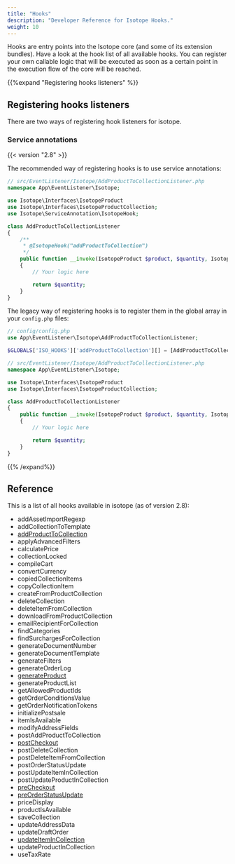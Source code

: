 ```yaml
---
title: "Hooks"
description: "Developer Reference for Isotope Hooks."
weight: 10
---
```


Hooks are entry points into the Isotope core (and some of its extension bundles). Have a look at the hook list of all available hooks. You can register your own callable logic that will be executed as soon as a certain point in the execution flow of the core will be reached. 


{{%expand "Registering hooks listeners" %}}

## Registering hooks listeners

There are two ways of registering hook listeners for isotope.

### Service annotations

{{< version "2.8" >}}

The recommended way of registering hooks is to use service annotations:

```php
// src/EventListener/Isotope/AddProductToCollectionListener.php
namespace App\EventListener\Isotope;

use Isotope\Interfaces\IsotopeProduct
use Isotope\Interfaces\IsotopeProductCollection;
use Isotope\ServiceAnnotation\IsotopeHook;

class AddProductToCollectionListener
{
    /**
     * @IsotopeHook("addProductToCollection")
     */
    public function __invoke(IsotopeProduct $product, $quantity, IsotopeProductCollection $collection, array $config): int
    {
        // Your logic here

        return $quantity;
    }
}
```

The legacy way of registering hooks is to register them in the global array in your `config.php` files:

```php
// config/config.php
use App\EventListener\Isotope\AddProductToCollectionListener;

$GLOBALS['ISO_HOOKS']['addProductToCollection'][] = [AddProductToCollectionListener::class, '__invoke'];
```

```php
// src/EventListener/Isotope/AddProductToCollectionListener.php
namespace App\EventListener\Isotope;

use Isotope\Interfaces\IsotopeProduct
use Isotope\Interfaces\IsotopeProductCollection;

class AddProductToCollectionListener
{
    public function __invoke(IsotopeProduct $product, $quantity, IsotopeProductCollection $collection, array $config): int
    {
        // Your logic here

        return $quantity;
    }
}
```
{{% /expand%}}

## Reference

This is a list of all hooks available in isotope (as of version 2.8):

- addAssetImportRegexp
- addCollectionToTemplate
- [addProductToCollection](addProductToCollection)
- applyAdvancedFilters
- calculatePrice
- collectionLocked
- compileCart
- convertCurrency
- copiedCollectionItems
- copyCollectionItem
- createFromProductCollection
- deleteCollection
- deleteItemFromCollection
- downloadFromProductCollection
- emailRecipientForCollection
- findCategories
- findSurchargesForCollection
- generateDocumentNumber
- generateDocumentTemplate
- generateFilters
- generateOrderLog
- [generateProduct](generateProduct)
- generateProductList
- getAllowedProductIds
- getOrderConditionsValue
- getOrderNotificationTokens
- initializePostsale
- itemIsAvailable
- modifyAddressFields
- postAddProductToCollection
- [postCheckout](postCheckout)
- postDeleteCollection
- postDeleteItemFromCollection
- postOrderStatusUpdate
- postUpdateItemInCollection
- postUpdateProductInCollection
- [preCheckout](preCheckout)
- [preOrderStatusUpdate](preOrderStatusUpdate)
- priceDisplay
- productIsAvailable
- saveCollection
- updateAddressData
- updateDraftOrder
- [updateItemInCollection](updateItemInCollection)
- updateProductInCollection
- useTaxRate
